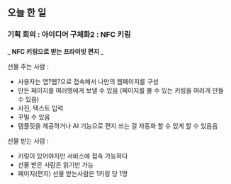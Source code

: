 ## 오늘 한 일

### 기획 회의 : 아이디어 구체화2 : NFC 키링

**_ NFC 키링으로 받는 프라이빗 편지 _**

선물 주는 사람 :

- 사용자는 앱?웹?으로 접속해서 나만의 웹페이지를 구성
- 만든 페이지를 여러명에게 보낼 수 있음 (페이지를 볼 수 있는 키링을 여러개 만들 수 있음)
- 사진, 텍스트 입력
- 꾸밀 수 있음
- 템플릿을 제공하거나 AI 기능으로 편지 쓰는 걸 자동화 할 수 있게 할 수 있음음

선물 받는 사람 :

- 키링이 있어야지만 서비스에 접속 가능하다
- 선물 받은 사람은 읽기만 가능
- 페이지(편지) 선물 받는사람은 1키링 당 1명
